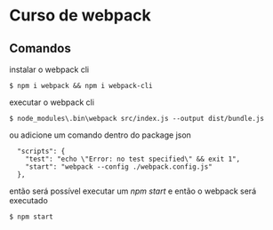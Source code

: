 # Curso de webpack

## Comandos

instalar o webpack cli
```
$ npm i webpack && npm i webpack-cli
```

executar o webpack cli
```
$ node_modules\.bin\webpack src/index.js --output dist/bundle.js
```

ou adicione um comando dentro do package json
```
  "scripts": {
    "test": "echo \"Error: no test specified\" && exit 1",
    "start": "webpack --config ./webpack.config.js"
  },
```
então será possível executar um _npm start_ e então o webpack será executado
```
$ npm start
```